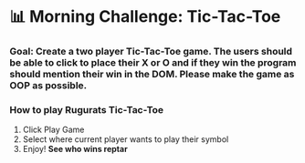 # 📊 Morning Challenge: Tic-Tac-Toe

### Goal: Create a two player Tic-Tac-Toe game. The users should be able to click to place their X or O and if they win the program should mention their win in the DOM. Please make the game as OOP as possible.

### How to play Rugurats Tic-Tac-Toe
1) Click Play Game
2) Select where current player wants to play their symbol
3) Enjoy! 
**See who wins reptar**